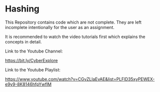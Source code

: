# Hashing


This Repository contains code which are not complete. They are left incomplete intentionally for the user as an assignment.

It is recommended to watch the video tutorials first which explains the concepts in detail.

Link to the Youtube Channel:

https://bit.ly/CyberExplore

Link to the Youtube Playlist:

https://www.youtube.com/watch?v=CGvZLlaEvAE&list=PLFlD35xyPEWEX-e9y9-8K8146hfpYwflM


